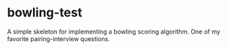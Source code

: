 bowling-test
============

A simple skeleton for implementing a bowling scoring algorithm. One of my favorite pairing-interview questions. 

